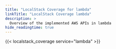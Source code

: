 ```yaml
---
title: "LocalStack Coverage for lambda"
linkTitle: "LocalStack Coverage lambda"
description: >
  Overview of the implemented AWS APIs in lambda
hide_readingtime: true
---
```


{{< localstack_coverage service="lambda" >}}

